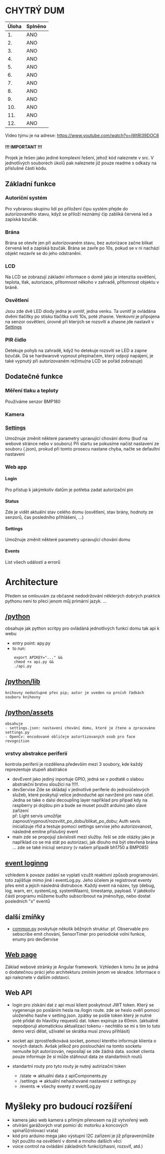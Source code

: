 # CHYTRÝ DUM
| Úloha | Splněno |
|-------|---------|
| 1. | ANO |
| 2. | ANO |
| 3. | ANO |
| 4. | ANO |
| 5. | ANO |
| 6. | ANO |
| 7. | ANO |
| 8. | ANO |
| 9. | ANO |
| 10. | ANO |
| 11. | ANO |
| 12. | ANO |
Video týmu je na adrese: https://www.youtube.com/watch?v=iWtRl39DOC8 
#### !!! IMPORTANT !!!
Projek je řešen jako jediné komplexní řešení, jehož kód naleznete v src. V jednotlivých souborech úkolů pak naleznete již pouze readme s odkazy na příslušné části kódu.


## Základní funkce

### Autoriční systém 

Pro vybranou skupinu lidí po přiložení čipu systém přejde do autorizovaného stavu, když se přiloží neznámý čip zabliká červená led a zapíská bzučák.

### Brána

Brána se otevře jen při autorizovaném stavu, bez autorizace začne blikat červená led a zapíská bzučák. Brána se zavře po 10s, pokud se v ní nachází objekt nezavře se do jeho odstranění.

### LCD

Na LCD se zobrazují základní informace o domě jako je intenzita osvětlení, teplota, tlak, autorizace, přítomnost někoho v zahradě, přítomnost objektu v bráně.

### Osvětlení 

Jsou zde dvě LED diody jedna je uvnitř, jedna venku. Ta uvnitř je ovládána dvěmi tlačítky po stisku tlačítka svítí 10s, poté zhasne. Venkovní je připojena na senzor osvětlení, úrovně při kterých se rozsvítí a zhasne jde nastavit v [Settings](python/assets/settings.json)

### PIR čidlo

Detekuje pohyb na zahradě, když ho detekuje rozsvítí se LED a zapne bzučák. Dá se hardwarově vypnout přepínačem, který odpojí napájení, je také vypnutý při autorizovaném režimu(na LCD se pořád zobrazuje)

## Dodatečné funkce

### Měření tlaku a teploty
Používáme senzor BMP180

### Kamera

### [Settings](python/assets/settings.json)
Umožnuje změnit některé parametry upravující chování domu (buď na webové stránce nebo v souboru)
Při startu se pokusíme načíst nastavení ze souboru (.json), prokud při tomto prosecu nastane chyba, načte se defaultní nastavení

### Web app

#### Login
Pro přístup k jakýmkoliv datům je potřeba zadat autorizační pin
#### Status
Zde je vidět aktuální stav celého domu (osvětlení, stav brány, hodnoty ze senzorů, čas posledního přihlášení, ...)
#### Settings
Umožnuje změnit některé parametry upravující chování domu
#### Events
List všech událostí a errorů

# Architecture
Předem se omlouvám za občasné nedodržování některých dobrých praktick pythonu není to přeci jenom můj primární jazyk. ...

## [/python](python)
obsahuje jak python scritpy pro ovládáná jednotlivých funkcí domu tak api k webu
- entry point: apy.py
- to run:
```
    export APIKEY="..." &&
    chmod +x api.py &&
    ./api.py 
```

## [/python/lib](python/lib)
    knihovny nedostupné přes pip; autor je uveden na prnívh řádkách souboru knihovny

## [/python/assets](python/assets)
    obsahuje 
    - settings.json: nastavení chování domu, které je čteno a zpracováno settings.py
    - OpenCv: encodované obličeje autortizovaných osob pro face revognition 

### vrstvy abstrakce periferií
kontrola periferií je rozdělena především mezi 3 soubory, kde každý reprezentuje stupeň abstrakce
- devEvent
    jako jediný inportuje GPIO, jedná se v podtatě o slabou abstrakční brstvu sloužící na !!!!!.
- devServise
    Zde se skládají v jednotlivé periferie do jednoúčelových služeb, které poskytují velice jednoduché api navržené pro nase účel. Jedna se take o dalsi decoupling layer například pro případ kdy na raspberry pi dojdou pin a bude se muset použít arduino jako slave zařízení<br>
    př: Light servis umožňje zapnout/vypnout/rozsvítit_po_dobu/blikat_po_dobu; Auth sevis inicializuje rfid a testuje pomocí settings servise jeho autorizovanost, následně emitne příslušný event
- main
    zde se propojují závislosti mezi služby. řeší se zde otázky jako je například co se má stát po autorizaci, jak dlouho má být otevřená brána ...
    zde se také iniciují senzory (v našem případě bh1750 a BMP085)

## [event loginng](python/eventLog.py)
vzhledem k povaze zadání se vyplatí vzužít reaktivní způsob programování. toto zajišťuje mimo jiné i eventLog.py. Jeho účelem je registrovat eventy přes emit a jejich následná distruboce. Každý event ná název, typ (debug, log, warn, err, systemLog, systemWaarn), timestamp, payload. V jakékoliv části programu můžeme buďto subscribnout na jméno/typ, nebo dostat posledních "x" eventů

## další zmíňky
- [common.py](python/common.py)
    poskytuje několik běžných struktur. př. Observable pro sebscribe emit chování, SensorTimer pro periodické volní funkce, enumy pro devServise

## [Web page](webApp/NAG)
Základ webové stránky je Angular framework. Vzhleden k tomu že se jedná o dodatečnou práci jeho architekturu zmínim jenom ve skradce. Informace o api naleznete v dalším odstavci.


## Web API
- login
    pro získání dat z api musí klient poskytnout JWT token. Který se vygeneruje po posláním hesla na /login route. zde se heslo ověří pomocí uloženého hashe v setting.json. zpátky se pošle token který je nutné poté přidat do hlavičky requestů dat. token expiruje za 60min. (aktuálně nepodporuji atomatickou aktualizaci tokenu - nechtělo se mi s tím to tuto demo verzi dělat, uživatel se skrátka musí znovu přihlásit)

- socket
    api zprostředkovává socket, pomocí kterého informuje klienta o nových datach. Avšak jelikož pro poslouchání na tomto socketu nemusíte být autorizován, neposílají se zde žádná data. socket clienta pouze informuje že si může stáhnout data ze standartních routů

- standartní routy
    pro tyto routy je nutný autirizační token
    - /state => aktuální data z apiComponents.py
    - /settings => aktuální nehashované nastavení z settings.py
    - /events => všechy eventy z eventLog.py
 

# Myšleky pro budoucí rozšíření
- kamera jako web kamera s přímým přenosem na již vytvořený web
- otvírání garážových vrat pomicí dc motorku a koncových spínařů(rolovací vrata)
- kód pro arduino mega jako výstupní I2C zařízení je již připraven(může být použito na osvětlení v domě a mnoho dalších věcí
- voice control na ovládání základních funkcí(zhasni, rozsviť, atd.)
